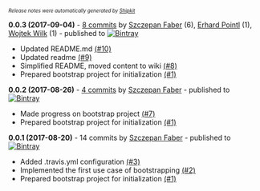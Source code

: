 <sup><sup>*Release notes were automatically generated by [Shipkit](http://shipkit.org/)*</sup></sup>

**0.0.3 (2017-09-04)** - [8 commits](https://github.com/mockito/shipkit-bootstrap/compare/v0.0.2...v0.0.3) by [Szczepan Faber](https://github.com/szczepiq) (6), [Erhard Pointl](https://github.com/epeee) (1), [Wojtek Wilk](https://github.com/wwilk) (1) - published to [![Bintray](https://img.shields.io/badge/Bintray-0.0.3-green.svg)](https://bintray.com/shipkit-bootstrap/bootstrap/maven/0.0.3)
 - Updated README.md [(#10)](https://github.com/mockito/shipkit-bootstrap/pull/10)
 - Updated readme [(#9)](https://github.com/mockito/shipkit-bootstrap/pull/9)
 - Simplified README, moved content to wiki [(#8)](https://github.com/mockito/shipkit-bootstrap/pull/8)
 - Prepared bootstrap project for initialization [(#1)](https://github.com/mockito/shipkit-bootstrap/pull/1)

**0.0.2 (2017-08-26)** - [4 commits](https://github.com/mockito/shipkit-bootstrap/compare/v0.0.1...v0.0.2) by [Szczepan Faber](https://github.com/szczepiq) - published to [![Bintray](https://img.shields.io/badge/Bintray-0.0.2-green.svg)](https://bintray.com/shipkit-bootstrap/bootstrap/maven/0.0.2)
 - Made progress on bootstrap project [(#7)](https://github.com/mockito/shipkit-bootstrap/pull/7)
 - Prepared bootstrap project for initialization [(#1)](https://github.com/mockito/shipkit-bootstrap/pull/1)

**0.0.1 (2017-08-20)** - 14 commits by [Szczepan Faber](https://github.com/szczepiq) - published to [![Bintray](https://img.shields.io/badge/Bintray-0.0.1-green.svg)](https://bintray.com/shipkit-bootstrap/bootstrap/maven/0.0.1)
 - Added .travis.yml configuration [(#3)](https://github.com/mockito/shipkit-bootstrap/pull/3)
 - Implemented the first use case of bootstrapping [(#2)](https://github.com/mockito/shipkit-bootstrap/pull/2)
 - Prepared bootstrap project for initialization [(#1)](https://github.com/mockito/shipkit-bootstrap/pull/1)

